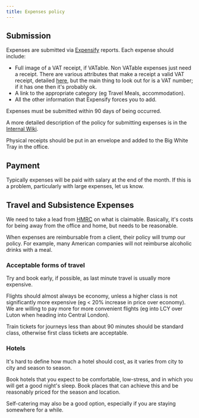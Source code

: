 ```yaml
---
title: Expenses policy
---
```


## Submission

Expenses are submitted via [Expensify](httsp://expensify.com) reports. Each expense should include:

* Full image of a VAT receipt, if VATable. Non VATable expenses just need a receipt. There are various attributes that make a receipt a valid VAT receipt, detailed [here](https://www.gov.uk/vat-record-keeping/vat-invoices), but the main thing to look out for is a VAT number; if it has one then it's probably ok.
* A link to the appropriate category (eg Travel Meals, accommodation).
* All the other information that Expensify forces you to add.

Expenses must be submitted within 90 days of being occurred.

A more detailed description of the policy for submitting expenses is in the [Internal Wiki](https://github.com/CultivateHQ/internal-documentation/wiki/Expense-Submission-Policy).

Physical receipts should be put in an envelope and added to the Big White Tray in the office.


## Payment

Typically expenses will be paid with salary at the end of the month. If this is a problem, particularly with large expenses, let us know.

## Travel and Subsistence Expenses

We need to take a lead from [HMRC](https://www.gov.uk/government/uploads/system/uploads/attachment_data/file/321897/490.pdf) on what is claimable. Basically, it's costs for being away from the office and home, but needs to be reasonable.

When expenses are reimbursable from a client, their policy will trump our policy. For example, many American companies will not reimburse alcoholic drinks with a meal.

### Acceptable forms of travel

Try and book early, if possible, as last minute travel is usually more expensive.

Flights should almost always be economy, unless a higher class is not significantly more expensive (eg < 20% increase in price over economy). We are willing to pay more for more convenient flights (eg into LCY over Luton when heading into Central London).

Train tickets for journeys less than about 90 minutes should be standard class, otherwise first class tickets are acceptable.

### Hotels

It's hard to define how much a hotel should cost, as it varies from city to city and season to season.

Book hotels that you expect to be comfortable, low-stress, and in which you will get a good night's sleep. Book places that can achieve this and be reasonably priced for the season and location.

Self-catering may also be a good option, especially if you are staying somewhere for a while.
